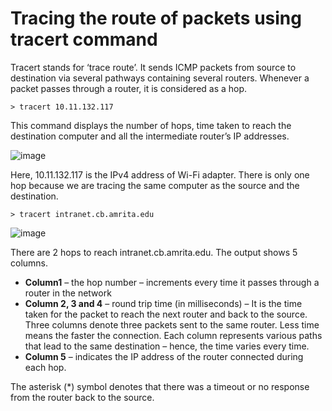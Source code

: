 # Tracing the route of packets using tracert command

Tracert stands for ‘trace route’. It sends ICMP packets from source to destination via several pathways containing several routers. Whenever a packet passes through a router, it is considered as a hop.

```> tracert 10.11.132.117```

This command displays the number of hops, time taken to reach the destination computer and all the intermediate router’s IP addresses.

![image](https://github.com/user-attachments/assets/9c0539f8-7e7f-4700-85db-24526fce35f4)

Here, 10.11.132.117 is the IPv4 address of Wi-Fi adapter. There is only one hop because we are tracing the same computer as the source and the destination.

```> tracert intranet.cb.amrita.edu```

![image](https://github.com/user-attachments/assets/9ca43203-05b8-4015-bce3-cc17a1db4064)

There are 2 hops to reach intranet.cb.amrita.edu. The output shows 5 columns.

- **Column1** – the hop number – increments every time it passes through a router in the network
- **Column 2, 3 and 4** – round trip time (in milliseconds) – It is the time taken for the packet to reach the next router and back to the source. Three columns denote three packets sent to the same router. Less time means the faster the connection. Each column represents various paths that lead to the same destination – hence, the time varies every time.
- **Column 5** – indicates the IP address of the router connected during each hop.

The asterisk (*) symbol denotes that there was a timeout or no response from the router back to the source.
